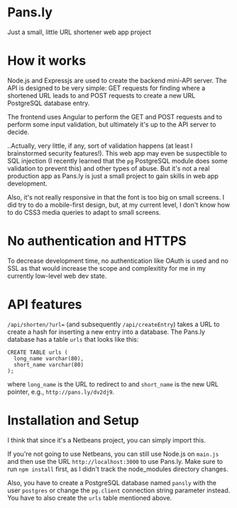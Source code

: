 # Pans.ly
Just a small, little URL shortener web app project

# How it works
Node.js and Expressjs are used to create the backend mini-API server. The API is designed to be very simple: GET requests for finding where a shortened URL leads to and POST requests to create a new URL PostgreSQL database entry.

The frontend uses Angular to perform the GET and POST requests and to perform some input validation, but ultimately it's up to the API server to decide.

..Actually, very little, if any, sort of validation happens (at least I brainstormed security features!). This web app may even be suspectible to SQL injection (I recently learned that the `pg` PostgreSQL module does some validation to prevent this) and other types of abuse. But it's not a real production app as Pans.ly is just a small project to gain skills in web app development.

Also, it's not really responsive in that the font is too big on small screens. I did try to do a mobile-first design, but, at my current level, I don't know how to do CSS3 media queries to adapt to small screens.

# No authentication and HTTPS
To decrease development time, no authentication like OAuth is used and no SSL as that would increase the scope and complexitity for me in my currently low-level web dev state.

# API features

`/api/shorten/?url=` (and subsequently `/api/createEntry`) takes a URL to create a hash for inserting a new entry into a database. The Pans.ly database has a table `urls` that looks like this:

```
CREATE TABLE urls (
  long_name varchar(80),
  short_name varchar(80)
);
```

where `long_name` is the URL to redirect to and `short_name` is the new URL pointer, e.g., `http://pans.ly/dv2dj9`.

# Installation and Setup
I think that since it's a Netbeans project, you can simply import this.

If you're not going to use Netbeans, you can still use Node.js on `main.js` and then use the URL `http://localhost:3000` to use Pans.ly. Make sure to run `npm install` first, as I didn't track the node_modules directory changes.

Also, you have to create a PostgreSQL database named `pansly` with the user `postgres` or change the `pg.client` connection string parameter instead. You have to also create the `urls` table mentioned above.

